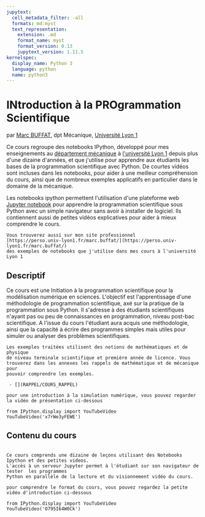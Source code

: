 ```yaml
---
jupytext:
  cell_metadata_filter: -all
  formats: md:myst
  text_representation:
    extension: .md
    format_name: myst
    format_version: 0.13
    jupytext_version: 1.11.5
kernelspec:
  display_name: Python 3
  language: python
  name: python3
---
```


INtroduction à la PROgrammation Scientifique
============================================

par [Marc BUFFAT](https://perso.univ-lyon1.fr/marc.buffat), dpt Mécanique, [Université Lyon 1](https://www.univ-lyon1.fr)


Ce cours regroupe des notebooks IPython, développé pour mes enseignements 
au [département mécanique](https://fst-mecanique.univ-lyon1.fr) 
à [l'université Lyon 1](https://www.univ-lyon1.fr) depuis plus d'une dizaine d'années, et 
que j'utilise pour apprendre aux étudiants les bases de la programmation scientifique avec Python.
De courtes vidéos sont incluses dans les notebooks, pour aider à une meilleur compréhension du cours, ainsi que
de nombreux exemples applicatifs en particulier dans le domaine de la mécanique.


Les notebooks ipython permettent l'utilisation d'une plateforme web [Jupyter notebook](https://jupyter.org)
pour apprendre la programmation scientifique sous Python
avec un simple navigateur sans avoir à installer de logiciel. Ils contiennent aussi de petites vidéos explicatives
pour aider à mieux comprendre le cours.

```{note}
Vous trouverez aussi sur mon site professionnel 
[https://perso.univ-lyon1.fr/marc.buffat/](https://perso.univ-lyon1.fr/marc.buffat/) 
des exemples de notebooks que j'utilise dans mes cours à l'université Lyon 1
```

Descriptif
----------
Ce cours est une Initiation à la programmation scientifique pour la modélisation numérique en
sciences.  L'objectif est l'apprentissage d'une méthodologie de programmation
scientifique, axé sur la pratique de la programmation sous Python. Il s'adresse
à des étudiants scientifiques n'ayant pas ou peu de connaissances en
programmation, niveau post-bac scientifique. A l'issue du cours l'étudiant aura
acquis une méthodologie, ainsi que la capacité à écrire des programmes simples
mais utiles pour  simuler ou analyser des problèmes scientifiques.

```{warning}
Les exemples traitées utilisent des notions de mathématiques et de physique 
de niveau terminale scientifique et première année de licence. Vous
trouverez dans les annexes les rappels de mathématique et de mécanique pour
pouvoir comprendre les exemples. 

 - [](RAPPEL/COURS_RAPPEL)
```

```{tip} 
pour une introduction à la simulation numérique, vous pouvez regarder la vidéo de présentation ci-dessous
```

```{code-cell}
from IPython.display import YouTubeVideo
YouTubeVideo('x7rWe3yFEWE')
```

Contenu du cours
------- 

```{tableofcontents}
```

```{admonition} Objectifs
Ce cours comprends une dizaine de leçons utilisant des Notebooks Ipython et des petites videos. 
L'accès à un serveur Jupyter permet à l'étudiant sur son navigateur de tester  les programmes
Python en parallèle de la lecture et du visionnement vidéo du cours. 
```

```{tip} 
pour comprendre le format du cours, vous pouvez regardez la petite vidéo d'introduction ci-dessous
```

```{code-cell}
from IPython.display import YouTubeVideo
YouTubeVideo('O795I64W0Ck')

```

